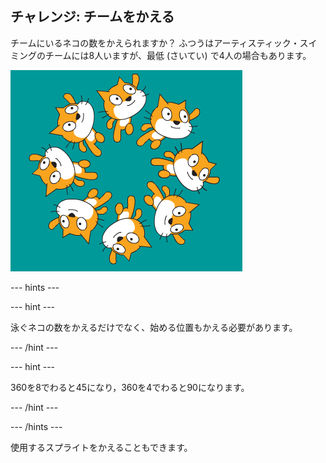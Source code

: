## チャレンジ: チームをかえる

チームにいるネコの数をかえられますか？ ふつうはアーティスティック・スイミングのチームには8人いますが、最低 (さいてい) で4人の場合もあります。

![チームにいる8ぴきの泳ぐネコ](images/swim-eight.png)

--- hints ---

--- hint ---

泳ぐネコの数をかえるだけでなく、始める位置もかえる必要があります。

--- /hint ---

--- hint ---

360を8でわると45になり，360を4でわると90になります。

--- /hint ---

--- /hints ---

使用するスプライトをかえることもできます。 
